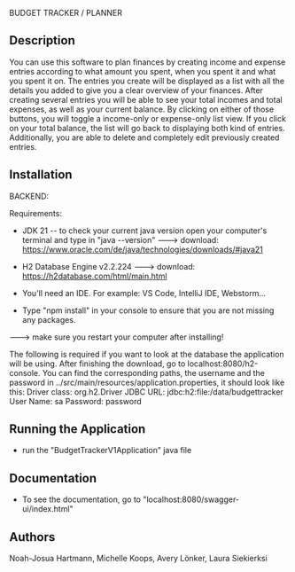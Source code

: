 BUDGET TRACKER / PLANNER

Description
-----------

You can use this software to plan finances by creating income and expense entries according to what amount you spent, when you spent it and what you spent it on. 
The entries you create will be displayed as a list with all the details you added to give you a clear overview of your finances.
After creating several entries you will be able to see your total incomes and total expenses, as well as your current balance. 
By clicking on either of those buttons, you will toggle a income-only or expense-only list view. If you click on your total balance, the list will go back to displaying both kind of entries.
Additionally, you are able to delete and completely edit previously created entries.



Installation
------------

BACKEND:

Requirements:
- JDK 21 -- to check your current java version open your computer's terminal and type in "java --version"
---> download: https://www.oracle.com/de/java/technologies/downloads/#java21

- H2 Database Engine v2.2.224
---> download: https://h2database.com/html/main.html

- You'll need an IDE. For example: VS Code, IntelliJ IDE, Webstorm...

- Type "npm install" in your console to ensure that you are not missing any packages.

---> make sure you restart your computer after installing!



The following is required if you want to look at the database the application will be using.
After finishing the download, go to localhost:8080/h2-console. You can find the corresponding paths, the username and the password in ../src/main/resources/application.properties, it should look like this:
Driver class: org.h2.Driver
JDBC URL: jdbc:h2:file:/data/budgettracker
User Name: sa
Password: password



Running the Application
-----------------------

- run the "BudgetTrackerV1Application" java file 



Documentation
-----------------------

- To see the documentation, go to "localhost:8080/swagger-ui/index.html"



Authors
-------
Noah-Josua Hartmann, Michelle Koops, Avery Lönker, Laura Siekierksi


